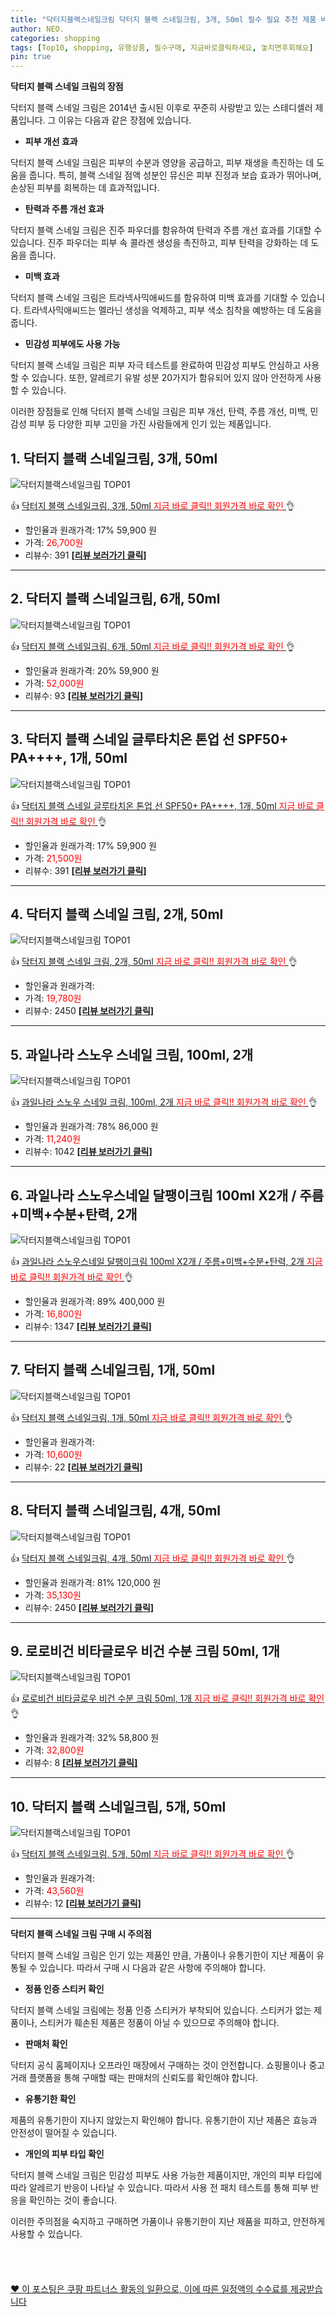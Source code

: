 ```yaml
---
title: "닥터지블랙스네일크림 닥터지 블랙 스네일크림, 3개, 50ml 필수 필요 추천 제품 비교 최저 가격 비교 장점 구매 후기 구매평"
author: NEO.
categories: shopping
tags: [Top10, shopping, 유행상품, 필수구매, 지금바로클릭하세요, 놓치면후회해요]
pin: true
---
```

**닥터지 블랙 스네일 크림의 장점**

닥터지 블랙 스네일 크림은 2014년 출시된 이후로 꾸준히 사랑받고 있는 스테디셀러 제품입니다. 그 이유는 다음과 같은 장점에 있습니다.

* **피부 개선 효과**

닥터지 블랙 스네일 크림은 피부의 수분과 영양을 공급하고, 피부 재생을 촉진하는 데 도움을 줍니다. 특히, 블랙 스네일 점액 성분인 뮤신은 피부 진정과 보습 효과가 뛰어나며, 손상된 피부를 회복하는 데 효과적입니다.

* **탄력과 주름 개선 효과**

닥터지 블랙 스네일 크림은 진주 파우더를 함유하여 탄력과 주름 개선 효과를 기대할 수 있습니다. 진주 파우더는 피부 속 콜라겐 생성을 촉진하고, 피부 탄력을 강화하는 데 도움을 줍니다.

* **미백 효과**

닥터지 블랙 스네일 크림은 트라넥사믹애씨드를 함유하여 미백 효과를 기대할 수 있습니다. 트라넥사믹애씨드는 멜라닌 생성을 억제하고, 피부 색소 침착을 예방하는 데 도움을 줍니다.

* **민감성 피부에도 사용 가능**

닥터지 블랙 스네일 크림은 피부 자극 테스트를 완료하여 민감성 피부도 안심하고 사용할 수 있습니다. 또한, 알레르기 유발 성분 20가지가 함유되어 있지 않아 안전하게 사용할 수 있습니다.

이러한 장점들로 인해 닥터지 블랙 스네일 크림은 피부 개선, 탄력, 주름 개선, 미백, 민감성 피부 등 다양한 피부 고민을 가진 사람들에게 인기 있는 제품입니다.

   

## 1. 닥터지 블랙 스네일크림, 3개, 50ml

![닥터지블랙스네일크림 TOP01](https://thumbnail9.coupangcdn.com/thumbnails/remote/490x490ex/image/retail/images/40fc048a-78fe-4d61-85b1-cc48d878ba0f6545159969151950245.png)


👍 [닥터지 블랙 스네일크림, 3개, 50ml <font color=red> 지금 바로 클릭!! 회원가격 바로 확인 </font> ](https://link.coupang.com/re/AFFSDP?lptag=AF3617701&subid=GithubCoopas&pageKey=7112172506&traceid=V0-153&itemId=19503737130&vendorItemId=86285370362) 👌 


- 할인율과 원래가격: 17%  59,900   원
- 가격: <span style='color:red'>26,700원</span>
- 리뷰수: 391  [**[리뷰 보러가기 클릭]**](https://link.coupang.com/re/AFFSDP?lptag=AF3617701&subid=GithubCoopas&pageKey=7112172506&traceid=V0-153&itemId=19503737130&vendorItemId=86285370362)

---


   

## 2. 닥터지 블랙 스네일크림, 6개, 50ml

![닥터지블랙스네일크림 TOP01](https://thumbnail9.coupangcdn.com/thumbnails/remote/490x490ex/image/retail/images/6ffeef56-340f-4da3-97d6-e0196742f24a2815399788146053892.png)


👍 [닥터지 블랙 스네일크림, 6개, 50ml <font color=red> 지금 바로 클릭!! 회원가격 바로 확인 </font> ](https://link.coupang.com/re/AFFSDP?lptag=AF3617701&subid=GithubCoopas&pageKey=7112172506&traceid=V0-153&itemId=9635719268&vendorItemId=86285370524) 👌 


- 할인율과 원래가격: 20%  59,900   원
- 가격: <span style='color:red'>52,000원</span>
- 리뷰수: 93  [**[리뷰 보러가기 클릭]**](https://link.coupang.com/re/AFFSDP?lptag=AF3617701&subid=GithubCoopas&pageKey=7112172506&traceid=V0-153&itemId=9635719268&vendorItemId=86285370524)

---


   

## 3. 닥터지 블랙 스네일 글루타치온 톤업 선 SPF50+ PA++++, 1개, 50ml

![닥터지블랙스네일크림 TOP01](https://thumbnail8.coupangcdn.com/thumbnails/remote/490x490ex/image/retail/images/2023/11/08/17/4/68c0088d-efbd-476f-ac40-67768e502f26.jpg)


👍 [닥터지 블랙 스네일 글루타치온 톤업 선 SPF50+ PA++++, 1개, 50ml <font color=red> 지금 바로 클릭!! 회원가격 바로 확인 </font> ](https://link.coupang.com/re/AFFSDP?lptag=AF3617701&subid=GithubCoopas&pageKey=7630311345&traceid=V0-153&itemId=20249631002&vendorItemId=87711650950) 👌 


- 할인율과 원래가격: 17%  59,900   원
- 가격: <span style='color:red'>21,500원</span>
- 리뷰수: 391  [**[리뷰 보러가기 클릭]**](https://link.coupang.com/re/AFFSDP?lptag=AF3617701&subid=GithubCoopas&pageKey=7630311345&traceid=V0-153&itemId=20249631002&vendorItemId=87711650950)

---


   

## 4. 닥터지 블랙 스네일 크림, 2개, 50ml

![닥터지블랙스네일크림 TOP01](https://thumbnail6.coupangcdn.com/thumbnails/remote/490x490ex/image/retail/images/d0314271-7150-4d5b-b831-602a9f1ae4f38963328785700177971.png)


👍 [닥터지 블랙 스네일 크림, 2개, 50ml <font color=red> 지금 바로 클릭!! 회원가격 바로 확인 </font> ](https://link.coupang.com/re/AFFSDP?lptag=AF3617701&subid=GithubCoopas&pageKey=7112172506&traceid=V0-153&itemId=17782673246&vendorItemId=86285370248) 👌 


- 할인율과 원래가격: 
- 가격: <span style='color:red'>19,780원</span>
- 리뷰수: 2450  [**[리뷰 보러가기 클릭]**](https://link.coupang.com/re/AFFSDP?lptag=AF3617701&subid=GithubCoopas&pageKey=7112172506&traceid=V0-153&itemId=17782673246&vendorItemId=86285370248)

---


   

## 5. 과일나라 스노우 스네일 크림, 100ml, 2개

![닥터지블랙스네일크림 TOP01](https://thumbnail10.coupangcdn.com/thumbnails/remote/490x490ex/image/retail/images/2020/04/01/11/3/fb059e70-26d0-476f-8099-d0786a8cbd8c.jpg)


👍 [과일나라 스노우 스네일 크림, 100ml, 2개 <font color=red> 지금 바로 클릭!! 회원가격 바로 확인 </font> ](https://link.coupang.com/re/AFFSDP?lptag=AF3617701&subid=GithubCoopas&pageKey=1414995014&traceid=V0-153&itemId=2451717266&vendorItemId=70445358528) 👌 


- 할인율과 원래가격: 78%  86,000   원
- 가격: <span style='color:red'>11,240원</span>
- 리뷰수: 1042  [**[리뷰 보러가기 클릭]**](https://link.coupang.com/re/AFFSDP?lptag=AF3617701&subid=GithubCoopas&pageKey=1414995014&traceid=V0-153&itemId=2451717266&vendorItemId=70445358528)

---


   

## 6. 과일나라 스노우스네일 달팽이크림 100ml X2개 / 주름+미백+수분+탄력, 2개

![닥터지블랙스네일크림 TOP01](https://thumbnail6.coupangcdn.com/thumbnails/remote/490x490ex/image/vendor_inventory/066d/9d761b4e25c0ee4343d5222285dfa958b081c651550f0195896c07d8a48c.jpg)


👍 [과일나라 스노우스네일 달팽이크림 100ml X2개 / 주름+미백+수분+탄력, 2개 <font color=red> 지금 바로 클릭!! 회원가격 바로 확인 </font> ](https://link.coupang.com/re/AFFSDP?lptag=AF3617701&subid=GithubCoopas&pageKey=5022698587&traceid=V0-153&itemId=6737865968&vendorItemId=4944495430) 👌 


- 할인율과 원래가격: 89%  400,000   원
- 가격: <span style='color:red'>16,800원</span>
- 리뷰수: 1347  [**[리뷰 보러가기 클릭]**](https://link.coupang.com/re/AFFSDP?lptag=AF3617701&subid=GithubCoopas&pageKey=5022698587&traceid=V0-153&itemId=6737865968&vendorItemId=4944495430)

---


   

## 7. 닥터지 블랙 스네일크림, 1개, 50ml

![닥터지블랙스네일크림 TOP01](https://thumbnail6.coupangcdn.com/thumbnails/remote/490x490ex/image/product/image/vendoritem/2018/11/21/4086452551/1fab76b6-8afb-464b-8add-1e485bbac483.jpg)


👍 [닥터지 블랙 스네일크림, 1개, 50ml <font color=red> 지금 바로 클릭!! 회원가격 바로 확인 </font> ](https://link.coupang.com/re/AFFSDP?lptag=AF3617701&subid=GithubCoopas&pageKey=7112172506&traceid=V0-153&itemId=439209653&vendorItemId=4086452551) 👌 


- 할인율과 원래가격: 
- 가격: <span style='color:red'>10,600원</span>
- 리뷰수: 22  [**[리뷰 보러가기 클릭]**](https://link.coupang.com/re/AFFSDP?lptag=AF3617701&subid=GithubCoopas&pageKey=7112172506&traceid=V0-153&itemId=439209653&vendorItemId=4086452551)

---


   

## 8. 닥터지 블랙 스네일크림, 4개, 50ml

![닥터지블랙스네일크림 TOP01](https://thumbnail10.coupangcdn.com/thumbnails/remote/490x490ex/image/retail/images/8f0d4cb9-7fba-45b8-8bbb-5022a13796ce4628401607876960725.png)


👍 [닥터지 블랙 스네일크림, 4개, 50ml <font color=red> 지금 바로 클릭!! 회원가격 바로 확인 </font> ](https://link.coupang.com/re/AFFSDP?lptag=AF3617701&subid=GithubCoopas&pageKey=7112172506&traceid=V0-153&itemId=16416508895&vendorItemId=86285370377) 👌 


- 할인율과 원래가격: 81%  120,000   원
- 가격: <span style='color:red'>35,130원</span>
- 리뷰수: 2450  [**[리뷰 보러가기 클릭]**](https://link.coupang.com/re/AFFSDP?lptag=AF3617701&subid=GithubCoopas&pageKey=7112172506&traceid=V0-153&itemId=16416508895&vendorItemId=86285370377)

---


   

## 9. 로로비건 비타글로우 비건 수분 크림 50ml, 1개

![닥터지블랙스네일크림 TOP01](https://thumbnail10.coupangcdn.com/thumbnails/remote/490x490ex/image/vendor_inventory/e42e/92a962615ba985dee6a12f901e5757ddee669a2342980aada29d56d61c1c.jpg)


👍 [로로비건 비타글로우 비건 수분 크림 50ml, 1개 <font color=red> 지금 바로 클릭!! 회원가격 바로 확인 </font> ](https://link.coupang.com/re/AFFSDP?lptag=AF3617701&subid=GithubCoopas&pageKey=6761177455&traceid=V0-153&itemId=15845650611&vendorItemId=84214148302) 👌 


- 할인율과 원래가격: 32%  58,800   원
- 가격: <span style='color:red'>32,800원</span>
- 리뷰수: 8  [**[리뷰 보러가기 클릭]**](https://link.coupang.com/re/AFFSDP?lptag=AF3617701&subid=GithubCoopas&pageKey=6761177455&traceid=V0-153&itemId=15845650611&vendorItemId=84214148302)

---


   

## 10. 닥터지 블랙 스네일크림, 5개, 50ml

![닥터지블랙스네일크림 TOP01](https://thumbnail10.coupangcdn.com/thumbnails/remote/490x490ex/image/retail/images/7c98c40e-5e35-48b7-a2f7-c2bfcd4241cf716334334120891639.png)


👍 [닥터지 블랙 스네일크림, 5개, 50ml <font color=red> 지금 바로 클릭!! 회원가격 바로 확인 </font> ](https://link.coupang.com/re/AFFSDP?lptag=AF3617701&subid=GithubCoopas&pageKey=7112172506&traceid=V0-153&itemId=19503737132&vendorItemId=86285370514) 👌 


- 할인율과 원래가격: 
- 가격: <span style='color:red'>43,560원</span>
- 리뷰수: 12  [**[리뷰 보러가기 클릭]**](https://link.coupang.com/re/AFFSDP?lptag=AF3617701&subid=GithubCoopas&pageKey=7112172506&traceid=V0-153&itemId=19503737132&vendorItemId=86285370514)

---
**닥터지 블랙 스네일 크림 구매 시 주의점**

닥터지 블랙 스네일 크림은 인기 있는 제품인 만큼, 가품이나 유통기한이 지난 제품이 유통될 수 있습니다. 따라서 구매 시 다음과 같은 사항에 주의해야 합니다.

* **정품 인증 스티커 확인**

닥터지 블랙 스네일 크림에는 정품 인증 스티커가 부착되어 있습니다. 스티커가 없는 제품이나, 스티커가 훼손된 제품은 정품이 아닐 수 있으므로 주의해야 합니다.

* **판매처 확인**

닥터지 공식 홈페이지나 오프라인 매장에서 구매하는 것이 안전합니다. 쇼핑몰이나 중고거래 플랫폼을 통해 구매할 때는 판매처의 신뢰도를 확인해야 합니다.

* **유통기한 확인**

제품의 유통기한이 지나지 않았는지 확인해야 합니다. 유통기한이 지난 제품은 효능과 안전성이 떨어질 수 있습니다.

* **개인의 피부 타입 확인**

닥터지 블랙 스네일 크림은 민감성 피부도 사용 가능한 제품이지만, 개인의 피부 타입에 따라 알레르기 반응이 나타날 수 있습니다. 따라서 사용 전 패치 테스트를 통해 피부 반응을 확인하는 것이 좋습니다.

이러한 주의점을 숙지하고 구매하면 가품이나 유통기한이 지난 제품을 피하고, 안전하게 사용할 수 있습니다.<br><br><br><br><br> [ ❤  이 포스팅은 쿠팡 파트너스 활동의 일환으로, 이에 따른 일정액의 수수료를 제공받습니다](https://link.coupang.com/a/bcEFyh)